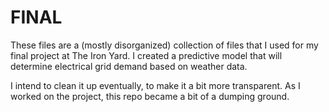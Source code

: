 # FINAL

These files are a (mostly disorganized) collection of files that I used for my final project at The Iron Yard.
I created a predictive model that will determine electrical grid demand based on weather data.

I intend to clean it up eventually, to make it a bit more transparent. 
As I worked on the project, this repo became a bit of a dumping ground.
